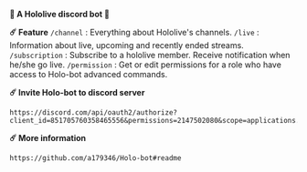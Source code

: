 **:robot:  A Hololive discord bot  :robot:**

**:comet:  Feature**
`/channel` :  Everything about Hololive\'s channels.
`/live` :  Information about live, upcoming and recently ended streams.
`/subscription` :  Subscribe to a hololive member. Receive notification when he/she go live.
`/permission` :  Get or edit permissions for a role who have access to Holo-bot advanced commands.

**:comet:  Invite Holo-bot to discord server**
```
https://discord.com/api/oauth2/authorize?client_id=851705760358465556&permissions=2147502080&scope=applications.commands%20bot
```
**:comet:  More information**
```
https://github.com/a179346/Holo-bot#readme
```